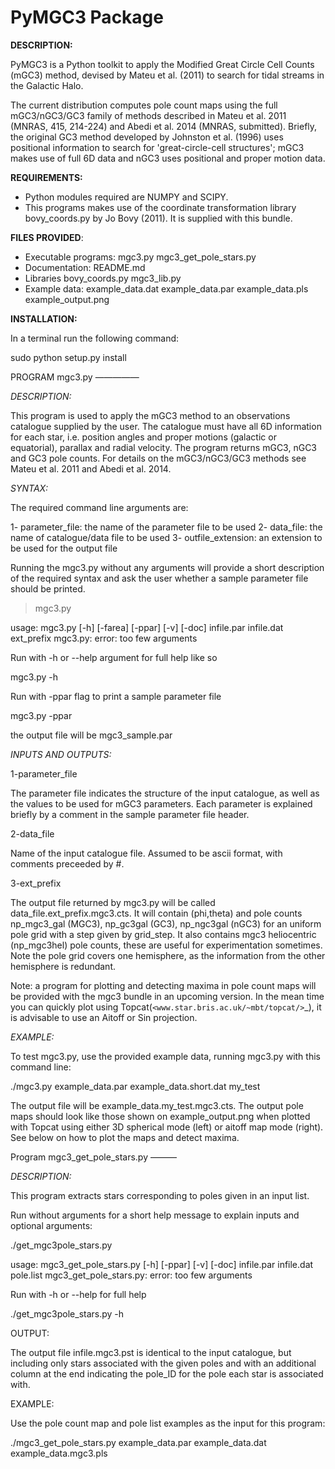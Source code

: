PyMGC3 Package
======

**DESCRIPTION:**

PyMGC3 is a Python toolkit to apply the Modified Great Circle 
Cell Counts (mGC3) method, devised by Mateu et al. (2011) to 
search for tidal streams in the Galactic Halo. 

The current distribution computes pole count maps using 
the full mGC3/nGC3/GC3 family of methods described 
in Mateu et al. 2011 (MNRAS, 415, 214-224) and 
Abedi et al. 2014 (MNRAS, submitted). Briefly, 
the original GC3 method developed by Johnston et al. (1996) 
uses positional information to search for 'great-circle-cell
structures'; mGC3 makes use of full 6D data and 
nGC3 uses positional and proper motion data.


**REQUIREMENTS:**

 - Python modules required are NUMPY and SCIPY.
 - This programs makes use of the coordinate transformation library
   bovy_coords.py by Jo Bovy (2011). It is supplied with this bundle.

**FILES PROVIDED**:

 - Executable programs:
     mgc3.py
     mgc3_get_pole_stars.py
 - Documentation:
     README.md
 - Libraries
     bovy_coords.py
     mgc3_lib.py
 - Example data:
     example_data.dat
     example_data.par
     example_data.pls
     example_output.png

**INSTALLATION:**

In a terminal run the following command:

sudo python setup.py install



PROGRAM mgc3.py
—————


*DESCRIPTION:*

This program is used to apply the mGC3 method to an observations catalogue
supplied by the user. The catalogue must have all 6D information for each
star, i.e. position angles and proper motions (galactic or equatorial),
parallax and radial velocity. The program returns mGC3, nGC3 and GC3 pole
counts. For details on the mGC3/nGC3/GC3 methods see Mateu et al. 2011
and Abedi et al. 2014.

*SYNTAX:*

The required command line arguments are:

1- parameter_file: the name of the parameter file to be used
2- data_file: the name of catalogue/data file to be used
3- outfile_extension: an extension to be used for the output file

Running the mgc3.py without any arguments will provide a short description
of the required syntax and ask the user whether a sample parameter file
should be printed.

  > mgc3.py

  usage: mgc3.py [-h] [-farea] [-ppar] [-v] [-doc]
               infile.par infile.dat ext_prefix
  mgc3.py: error: too few arguments

Run with -h or --help argument for full help like so

  mgc3.py -h

Run with -ppar flag to print a sample parameter file

 mgc3.py -ppar

the output file will be mgc3_sample.par

*INPUTS AND OUTPUTS:*

1-parameter_file

The parameter file indicates the structure of the input catalogue,
as well as the values to be used for mGC3 parameters. Each parameter
is explained briefly by a comment in the sample parameter file header. 

2-data_file

Name of the input catalogue file. Assumed to be ascii format, with comments preceeded by #.

3-ext_prefix

The output file returned by mgc3.py will be called data_file.ext_prefix.mgc3.cts. 
It will contain (phi,theta) and pole counts np_mgc3_gal (MGC3), 
np_gc3gal (GC3), np_ngc3gal (nGC3) for an uniform pole grid with a step 
given by grid_step. It also contains mgc3 heliocentric (np_mgc3hel) pole counts, these
are useful for experimentation sometimes. Note the pole grid covers one hemisphere, 
as the information from the other hemisphere is redundant.

Note: a program for plotting and detecting maxima in pole count maps will be provided
with the mgc3 bundle in an upcoming version. In the mean time you can quickly
plot using Topcat(`<www.star.bris.ac.uk/~mbt/topcat/>`_), 
it is advisable to use an Aitoff or Sin projection.

*EXAMPLE:*

To test mgc3.py, use the provided example data, running mgc3.py with this command line:

  ./mgc3.py example_data.par example_data.short.dat  my_test

The output file will be example_data.my_test.mgc3.cts. The output pole maps 
should look like those shown on example_output.png when plotted with Topcat
using either 3D spherical mode (left) or aitoff map mode (right). See below
on how to plot the maps and detect maxima.

Program mgc3_get_pole_stars.py
———


*DESCRIPTION:*

This program extracts stars corresponding to poles given in an input list.

Run without arguments for a short help message to explain inputs and optional arguments:

  ./get_mgc3pole_stars.py

  usage: mgc3_get_pole_stars.py [-h] [-ppar] [-v] [-doc]
                              infile.par infile.dat pole.list
  mgc3_get_pole_stars.py: error: too few arguments

Run with -h or --help for full help

  ./get_mgc3pole_stars.py -h

OUTPUT:

 The output file infile.mgc3.pst is identical to the input catalogue, but including only stars associated 
 with the given poles and with an additional column at the end indicating the pole_ID for the pole
 each star is associated with.

EXAMPLE:

Use the pole count map and pole list examples as the input for this program:

 ./mgc3_get_pole_stars.py example_data.par example_data.dat example_data.mgc3.pls



